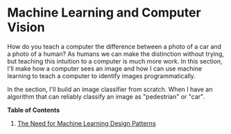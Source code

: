 # Machine Learning and Computer Vision

How do you teach a computer the difference between a photo of a car and a photo of a human? As humans we can make the distinction without trying, but teaching this intuition to a computer is much more work. In this section, I'll make how a computer sees an image and how I can use machine learning to teach a computer to identify images programmatically. 

In the section, I'll build an image classifier from scratch. When I have an algorithm that can reliably classify an image as "pedestrian" or "car".



**Table of Contents**	

1. [The Need for Machine Learning Design Patterns](./ml/TheNeed4MachineLearningDesignPatterns.md)

